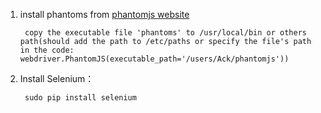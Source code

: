 
1. install phantoms from [phantomjs website](http://phantomjs.org/download.html) 

		copy the executable file 'phantoms' to /usr/local/bin or others path(should add the path to /etc/paths or specify the file's path in the code: webdriver.PhantomJS(executable_path='/users/Ack/phantomjs'))



2. Install Selenium：

		sudo pip install selenium

